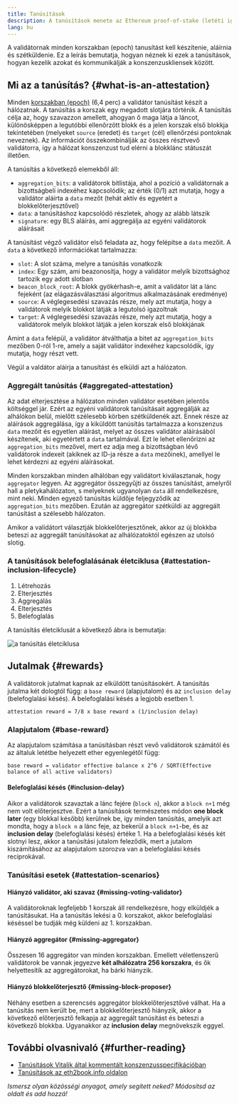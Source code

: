 ```yaml
---
title: Tanúsítások
description: A tanúsítások menete az Ethereum proof-of-stake (letéti igazolás) mechanizmusában.
lang: hu
---
```


A validátornak minden korszakban (epoch) tanusítást kell készítenie, aláírnia és szétküldenie. Ez a leírás bemutatja, hogyan néznek ki ezek a tanúsítások, hogyan kezelik azokat és kommunikálják a konszenzuskliensek között.

## Mi az a tanúsítás? {#what-is-an-attestation}

Minden [korszakban (epoch)](/glossary/#epoch) (6,4 perc) a validátor tanúsítást készít a hálózatnak. A tanúsítás a korszak egy megadott slotjára történik. A tanúsítás célja az, hogy szavazzon amellett, ahogyan ő maga látja a láncot, különösképpen a legutóbbi ellenőrzött blokk és a jelen korszak első blokkja tekintetében (melyeket `source` (eredet) és `target` (cél) ellenőrzési pontoknak neveznek). Az információt összekombinálják az összes résztvevő validátorra, így a hálózat konszenzust tud elérni a blokklánc státuszát illetően.

A tanúsítás a következő elemekből áll:

- `aggregation_bits`: a validátorok bitlistája, ahol a pozíció a validátornak a bizottságbeli indexéhez kapcsolódik; az érték (0/1) azt mutatja, hogy a validátor aláírta a `data` mezőt (tehát aktív és egyetért a blokkelőterjesztővel)
- `data`: a tanúsításhoz kapcsolódó részletek, ahogy az alább látszik
- `signature`: egy BLS aláírás, ami aggregálja az egyéni validátorok aláírásait

A tanúsítást végző validátor első feladata az, hogy felépítse a `data` mezőit. A `data` a következő információkat tartalmazza:

- `slot`: A slot száma, melyre a tanúsítás vonatkozik
- `index`: Egy szám, ami beazonosítja, hogy a validátor melyik bizottsághoz tartozik egy adott slotban
- `beacon_block_root`: A blokk gyökérhash-e, amit a validátor lát a lánc fejeként (az elágazásválasztási algoritmus alkalmazásának eredménye)
- `source`: A véglegesedési szavazás része, mely azt mutatja, hogy a validátorok melyik blokkot látják a legutolsó igazoltnak
- `target`: A véglegesedési szavazás része, mely azt mutatja, hogy a validátorok melyik blokkot látják a jelen korszak első blokkjának

Amint a `data` felépül, a validátor átválthatja a bitet az `aggregation_bits` mezőben 0-ról 1-re, amely a saját validátor indexéhez kapcsolódik, így mutatja, hogy részt vett.

Végül a valdátor aláírja a tanusítást és elküldi azt a hálózaton.

### Aggregált tanúsítás {#aggregated-attestation}

Az adat elterjesztése a hálózaton minden validátor esetében jelentős költséggel jár. Ezért az egyéni validátorok tanúsításait aggregálják az alhálókon belül, mielőtt szélesebb körben szétküldenék azt. Ennek része az aláírások aggregálása, így a kiküldött tanúsítás tartalmazza a konszenzus `data` mezőit és egyetlen aláírást, melyet az összes validátor aláírásából készítenek, aki egyetértett a `data` tartalmával. Ezt le lehet ellenőrizni az `aggregation_bits` mezővel, mert ez adja meg a bizottságban lévő validátorok indexeit (akiknek az ID-ja része a `data` mezőinek), amellyel le lehet kérdezni az egyéni aláírásokat.

Minden korszakban minden alhálóban egy validátort kiválasztanak, hogy `aggregator` legyen. Az aggregátor összegyűjti az összes tanúsítást, amelyről hall a pletykahálózaton, s melyeknek ugyanolyan `data` áll rendelkezésre, mint neki. Minden egyező tanúsítás küldője feljegyződik az `aggregation_bits` mezőben. Ezután az aggregátor szétküldi az aggregált tanúsítást a szélesebb hálózaton.

Amikor a validátort választják blokkelőterjesztőnek, akkor az új blokkba beteszi az aggregált tanúsításokat az alhálózatoktól egészen az utolsó slotig.

### A tanúsítások belefoglalásának életciklusa {#attestation-inclusion-lifecycle}

1. Létrehozás
2. Elterjesztés
3. Aggregálás
4. Elterjesztés
5. Belefoglalás

A tanúsítás életciklusát a következő ábra is bemutatja:

![a tanúsítás életciklusa](./attestation_schematic.png)

## Jutalmak {#rewards}

A validátorok jutalmat kapnak az elküldött tanúsításokért. A tanúsítás jutalma két dologtól függ: a `base reward` (alapjutalom) és az `inclusion delay` (belefoglalási késés). A belefoglalási késés a legjobb esetben 1.

`attestation reward = 7/8 x base reward x (1/inclusion delay)`

### Alapjutalom {#base-reward}

Az alapjutalom számítása a tanúsításban részt vevő validátorok számától és az általuk letétbe helyezett ether egyenlegétől függ:

`base reward = validator effective balance x 2^6 / SQRT(Effective balance of all active validators)`

#### Belefoglalási késés {#inclusion-delay}

Aikor a validátorok szavaztak a lánc fejére (`block n`), akkor a `block n+1` még nem volt előterjesztve. Ezért a tanúsítások természetes módon **one block later** (egy blokkal később) kerülnek be, így minden tanúsítás, amelyik azt mondta, hogy a `block n` a lánc feje, az bekerül a `block n+1`-be, és az **inclusion delay** (belefoglalási késés) értéke 1. Ha a belefoglalási késés két slotnyi lesz, akkor a tanúsítási jutalom feleződik, mert a jutalom kiszámításához az alapjutalom szorozva van a belefoglalási késés reciprokával.

### Tanúsítási esetek {#attestation-scenarios}

#### Hiányzó validátor, aki szavaz {#missing-voting-validator}

A validátoroknak legfeljebb 1 korszak áll rendelkezésre, hogy elküldjék a tanúsításukat. Ha a tanúsítás lekési a 0. korszakot, akkor belefoglalási késéssel be tudják még küldeni az 1. korszakban.

#### Hiányzó aggregátor {#missing-aggregator}

Összesen 16 aggregátor van minden korszakban. Emellett véletlenszerű validátorok be vannak jegyezve **két alhálózatra 256 korszakra**, és ők helyettesítik az aggregátorokat, ha bárki hiányzik.

#### Hiányzó blokkelőterjesztő {#missing-block-proposer}

Néhány esetben a szerencsés aggregátor blokkelőterjesztővé válhat. Ha a tanúsítás nem került be, mert a blokkelőterjesztő hiányzik, akkor a következő előterjesztő felkapja az aggregált tanúsítást és beteszi a következő blokkba. Ugyanakkor az **inclusion delay** megnövekszik eggyel.

## További olvasnivaló {#further-reading}

- [Tanúsítások Vitalik által kommentált konszenzusspecifikációban](https://github.com/ethereum/annotated-spec/blob/master/phase0/beacon-chain.md#attestationdata)
- [Tanúsítások az eth2book.info oldalon](https://eth2book.info/altair/part3/containers/dependencies#attestationdata)

_Ismersz olyan közösségi anyagot, amely segített neked? Módosítsd az oldalt és add hozzá!_
